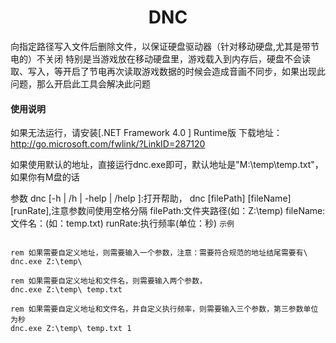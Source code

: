 <h1 align="center">
   DNC   
</h1>
向指定路径写入文件后删除文件，以保证硬盘驱动器（针对移动硬盘,尤其是带节电的）不关闭
特别是当游戏放在移动硬盘里，游戏载入到内存后，硬盘不会读取、写入，等开启了节电再次读取游戏数据的时候会造成音画不同步，如果出现此问题，那么开启此工具会解决此问题

#### 使用说明
如果无法运行，请安装[.NET Framework 4.0 ] Runtime版
下载地址：http://go.microsoft.com/fwlink/?LinkID=287120

如果使用默认的地址，直接运行dnc.exe即可，默认地址是"M:\temp\temp.txt"，如果你有M盘的话

参数
	dnc [-h | /h | -help | /help ]:打开帮助，
	dnc [filePath] [fileName] [runRate],注意参数间使用空格分隔
	filePath:文件夹路径(如：Z:\temp\)
	fileName:文件名：(如：temp.txt)
	runRate:执行频率(单位：秒)
`示例`

```shell

rem 如果需要自定义地址，则需要输入一个参数，注意：需要符合规范的地址结尾需要有\
dnc.exe Z:\temp\

rem 如果需要自定义地址和文件名，则需要输入两个参数，
dnc.exe Z:\temp\ temp.txt

rem 如果需要自定义地址和文件名，并自定义执行频率，则需要输入三个参数，第三参数单位为秒
dnc.exe Z:\temp\ temp.txt 1

```
